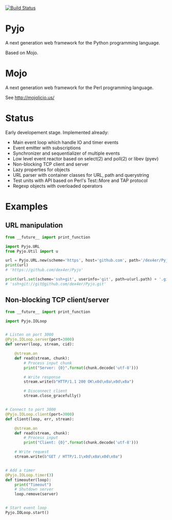[![Build Status](https://travis-ci.org/dex4er/Pyjo.png?branch=master)](https://travis-ci.org/dex4er/Pyjo)

Pyjo
====

A next generation web framework for the Python programming language.

Based on Mojo.


Mojo
====

A next generation web framework for the Perl programming language.

See http://mojolicio.us/


Status
======

Early developement stage. Implemented already:

  * Main event loop which handle IO and timer events
  * Event emitter with subscriptions
  * Synchronizer and sequentializer of multiple events
  * Low level event reactor based on select(2) and poll(2) or libev (pyev)
  * Non-blocking TCP client and server
  * Lazy properties for objects
  * URL parser with container classes for URL, path and querystring
  * Test units with API based on Perl's Test::More and TAP protocol
  * Regexp objects with overloaded operators


Examples
========

URL manipulation
----------------

```python
from __future__ import print_function

import Pyjo.URL
from Pyjo.Util import u

url = Pyjo.URL.new(scheme='https', host='github.com', path='/dex4er/Pyjo')
print(url)
# 'https://github.com/dex4er/Pyjo'

print(url.set(scheme='ssh+git', userinfo='git', path=u(url.path) + '.git'))
# 'ssh+git://git@github.com/dex4er/Pyjo.git'
```


Non-blocking TCP client/server
------------------------------

```python
from __future__ import print_function

import Pyjo.IOLoop


# Listen on port 3000
@Pyjo.IOLoop.server(port=3000)
def server(loop, stream, cid):

    @stream.on
    def read(stream, chunk):
        # Process input chunk
        print("Server: {0}".format(chunk.decode('utf-8')))

        # Write response
        stream.write(b"HTTP/1.1 200 OK\x0d\x0a\x0d\x0a")

        # Disconnect client
        stream.close_gracefully()


# Connect to port 3000
@Pyjo.IOLoop.client(port=3000)
def client(loop, err, stream):

    @stream.on
    def read(stream, chunk):
        # Process input
        print("Client: {0}".format(chunk.decode('utf-8')))

    # Write request
    stream.write(b"GET / HTTP/1.1\x0d\x0a\x0d\x0a")


# Add a timer
@Pyjo.IOLoop.timer(3)
def timeouter(loop):
    print("Timeout")
    # Shutdown server
    loop.remove(server)


# Start event loop
Pyjo.IOLoop.start()
```
